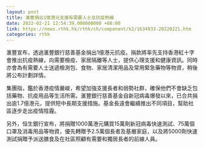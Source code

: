 ```yaml
---
layout: post
title: 滙豐捐出1億港元支援有需要人士及抗疫熱線
date: 2022-02-21 12:54:39.000000000 +08:00
link: https://news.rthk.hk/rthk/ch/component/k2/1634933-20220221.htm
categories: rthk
---
```


滙豐宣布，透過滙豐銀行慈善基金捐出1億港元抗疫。捐款將率先支持香港紅十字會推出抗疫熱線，向需要檢疫、家居隔離等人士，提供心理支援和健康資訊。同時亦會為有需要人士送遞檢測包、食物、家居清潔用品及常用緊急藥物等物資，稍後將公布計劃詳情。
 
集團指，鑑於香港疫情嚴峻，希望加強支援長者和弱勢社群，確保他們不會缺乏包括藥物、抗疫用品等生活所需。滙豐銀行慈善基金自新冠病毒爆發以來，已合共捐出逾1.7億港元，提供短中長期支援措施。基金長遠會繼續推出不同項目，幫助社區逐步走出疫情陰霾。
 
另外，恒生銀行宣布，將捐贈1000萬港元購買15萬劑新冠病毒快速測試、75萬個口罩及消毒用品等物資，優先轉贈予2.5萬個長者及基層家庭，以及將5000劑快速測試捐贈予派送膳食及在社區照顧有需要和獨居長者的前線人員。
